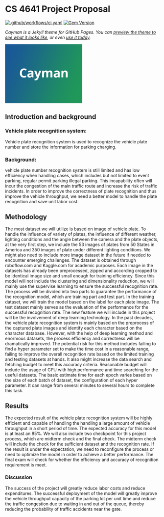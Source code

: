 # CS 4641 Project Proposal

[![.github/workflows/ci.yaml](https://github.com/pages-themes/cayman/actions/workflows/ci.yaml/badge.svg)](https://github.com/pages-themes/cayman/actions/workflows/ci.yaml) [![Gem Version](https://badge.fury.io/rb/jekyll-theme-cayman.svg)](https://badge.fury.io/rb/jekyll-theme-cayman)

*Cayman is a Jekyll theme for GitHub Pages. You can [preview the theme to see what it looks like](http://pages-themes.github.io/cayman), or even [use it today](#usage).*

![Thumbnail of Cayman](thumbnail.png)

## Introduction and background 

### Vehicle plate recognition system: 

Vehicle plate recognition system is used to recognize the vehicle plate number and store the information for parking charging. 
### Background: 
vehicle plate number recognition system is still limited and has low efficiency when handling cases, which includes but not limited to event parking, regular permit parking illegal parking. This incapability often will incur the congestion of the main traffic route and increase the risk of traffic incidents. In order to improve the correctness of plate recognition and thus improve the vehicle throughput, we need a better model to handle the plate recognition and save unit labor cost.


## Methodology

The most dataset we will utilize is based on image of vehicle plate. To handle the influence of variety of plates, the influence of different weather, lighting conditions and the angle between the camera and the plate objects, at the very first step, we include the 53 images of plates from 50 States in America and 350 images of plate under different lighting conditions. We might also need to include more image dataset in the future if needed to encounter emerging challenges. The dataset is obtained through roboflow.com and Kaggle.com for academic purposes. Each image in the datasets has already been preprocessed, zipped and according cropped to be identical image size and small enough for training efficiency. Since this model will not include the clustering and dimensionality reduction, we will mainly use the supervise learning to ensure the successful recognition rate. The process will be divided into two parts to guarantee the performance of the recognition model, which are training part and test part. In the training dataset, we will train the model based on the label for each plate image. The test dataset mainly serves as the evaluation of the performance for the successful recognition rate. The new feature we will include in this project will be the involvement of deep learning technology. In the past decades, the vehicle plate recognition system is mainly based on the preprocess of the captured plate images and identify each character based on the character database. However, with the help of deep learning method and enormous datasets, the process efficiency and correctness will be dramatically improved. The potential risk for this method includes failing to find a hyper parameter set to make the time cost in a reasonable range, failing to improve the overall recognition rate based on the limited training and testing datasets at hands. It also might increase the data search and fetching budget to meet this accuracy criteria. Reasonable budget will include the usage of GPU with high performance and time searching for the useful datasets. The basic estimate time for each epoch varies based on the size of each batch of dataset, the configuration of each hyper parameter. It can range from several minutes to several hours to complete this task.

## Results

The expected result of the vehicle plate recognition system will be highly efficient and capable of handling the handling a large amount of vehicle throughput in a short period of time. The expected accuracy for this model is at least an 85%. We will also include two checkpoint for this project process, which are midterm check and the final check. The midterm check will include the check for the sufficient dataset and the recognition rate. If the result is under the expectation, we need to reconfigure the process or need to optimize the model in order to achieve a better performance. The final exam will check for whether the efficiency and accuracy of recognition requirement is meet.

### Discussion
 
The success of the project will greatly reduce labor costs and reduce expenditures. The successful deployment of the model will greatly improve the vehicle throughput capacity of the parking lot per unit time and reduce the traffic congestion due to waiting in and out of the queue, thereby reducing the probability of traffic accidents near the gate.



